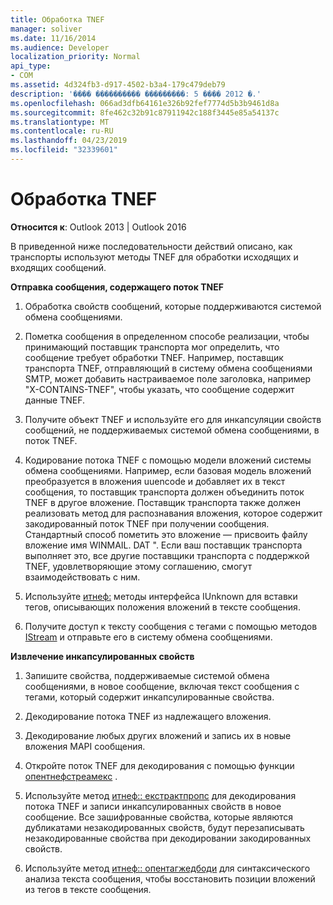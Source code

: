 ```yaml
---
title: Обработка TNEF
manager: soliver
ms.date: 11/16/2014
ms.audience: Developer
localization_priority: Normal
api_type:
- COM
ms.assetid: 4d324fb3-d917-4502-b3a4-179c479deb79
description: '���� ���������� ���������: 5 ���� 2012 �.'
ms.openlocfilehash: 066ad3dfb64161e326b92fef7774d5b3b9461d8a
ms.sourcegitcommit: 8fe462c32b91c87911942c188f3445e85a54137c
ms.translationtype: MT
ms.contentlocale: ru-RU
ms.lasthandoff: 04/23/2019
ms.locfileid: "32339601"
---
```

# <a name="tnef-processing"></a>Обработка TNEF

  
  
**Относится к**: Outlook 2013 | Outlook 2016 
  
В приведенной ниже последовательности действий описано, как транспорты используют методы TNEF для обработки исходящих и входящих сообщений.
  
 **Отправка сообщения, содержащего поток TNEF**
  
1. Обработка свойств сообщений, которые поддерживаются системой обмена сообщениями.
    
2. Пометка сообщения в определенном способе реализации, чтобы принимающий поставщик транспорта мог определить, что сообщение требует обработки TNEF. Например, поставщик транспорта TNEF, отправляющий в систему обмена сообщениями SMTP, может добавить настраиваемое поле заголовка, например "X-CONTAINS-TNEF", чтобы указать, что сообщение содержит данные TNEF.
    
3. Получите объект TNEF и используйте его для инкапсуляции свойств сообщений, не поддерживаемых системой обмена сообщениями, в поток TNEF.
    
4. Кодирование потока TNEF с помощью модели вложений системы обмена сообщениями. Например, если базовая модель вложений преобразуется в вложения uuencode и добавляет их в текст сообщения, то поставщик транспорта должен объединить поток TNEF в другое вложение. Поставщик транспорта также должен реализовать метод для распознавания вложения, которое содержит закодированный поток TNEF при получении сообщения. Стандартный способ пометить это вложение — присвоить файлу вложение имя WINMAIL. DAT ". Если ваш поставщик транспорта выполняет это, все другие поставщики транспорта с поддержкой TNEF, удовлетворяющие этому соглашению, смогут взаимодействовать с ним.
    
5. Используйте [итнеф:](itnefiunknown.md) методы интерфейса IUnknown для вставки тегов, описывающих положения вложений в тексте сообщения. 
    
6. Получите доступ к тексту сообщения с тегами с помощью методов [IStream](https://msdn.microsoft.com/library/aa380034%28VS.85%29.aspx) и отправьте его в систему обмена сообщениями. 
    
 **Извлечение инкапсулированных свойств**
  
1. Запишите свойства, поддерживаемые системой обмена сообщениями, в новое сообщение, включая текст сообщения с тегами, который содержит инкапсулированные свойства.
    
2. Декодирование потока TNEF из надлежащего вложения.
    
3. Декодирование любых других вложений и запись их в новые вложения MAPI сообщения.
    
4. Откройте поток TNEF для декодирования с помощью функции [опентнефстреамекс](opentnefstreamex.md) . 
    
5. Используйте метод [итнеф:: екстрактпропс](itnef-extractprops.md) для декодирования потока TNEF и записи инкапсулированных свойств в новое сообщение. Все зашифрованные свойства, которые являются дубликатами незакодированных свойств, будут перезаписывать незакодированные свойства при декодировании закодированных свойств. 
    
6. Используйте метод [итнеф:: опентагжедбоди](itnef-opentaggedbody.md) для синтаксического анализа текста сообщения, чтобы восстановить позиции вложений из тегов в тексте сообщения. 
    

